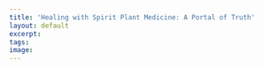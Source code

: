 ```yaml
---
title: 'Healing with Spirit Plant Medicine: A Portal of Truth'
layout: default
excerpt:
tags:
image:
---
```

